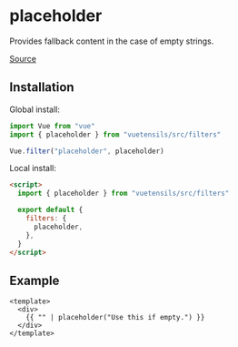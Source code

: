 # placeholder

Provides fallback content in the case of empty strings.

[Source](https://github.com/Stegosource/vuetensils/blob/master/src/filters.js)

## Installation

Global install:

```js
import Vue from "vue"
import { placeholder } from "vuetensils/src/filters"

Vue.filter("placeholder", placeholder)
```

Local install:

```html
<script>
  import { placeholder } from "vuetensils/src/filters"

  export default {
    filters: {
      placeholder,
    },
  }
</script>
```

## Example

```vue live
<template>
  <div>
    {{ "" | placeholder("Use this if empty.") }}
  </div>
</template>
```

